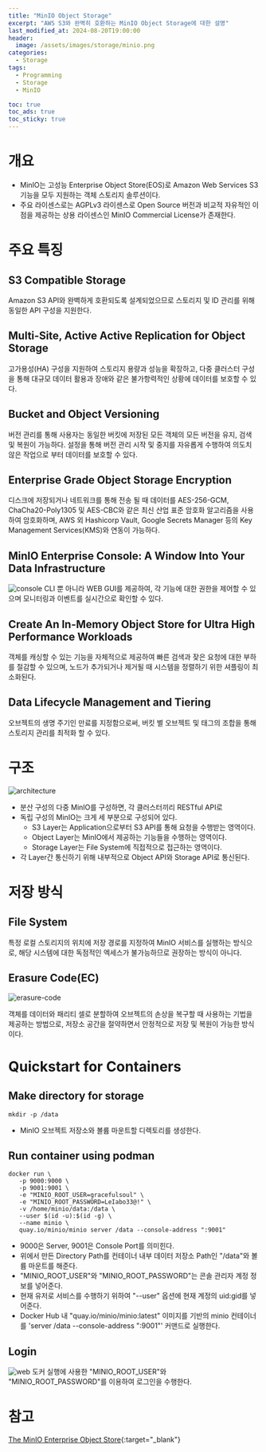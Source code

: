 ```yaml
---
title: "MinIO Object Storage"
excerpt: "AWS S3와 완벽히 호환하는 MinIO Object Storage에 대한 설명"
last_modified_at: 2024-08-20T19:00:00
header:
  image: /assets/images/storage/minio.png
categories:
  - Storage
tags:
  - Programming
  - Storage
  - MinIO

toc: true
toc_ads: true
toc_sticky: true
---
```

# 개요
- MinIO는 고성능 Enterprise Object Store(EOS)로 Amazon Web Services S3 기능을 모두 지원하는 객체 스토리지 솔루션이다.
- 주요 라이센스로는 AGPLv3 라이센스로 Open Source 버전과 비교적 자유적인 이점을 제공하는 상용 라이센스인 MinIO Commercial License가 존재한다.

# 주요 특징
## S3 Compatible Storage
Amazon S3 API와 완벽하게 호환되도록 설계되었으므로 스토리지 및 ID 관리를 위해 동일한 API 구성을 지원한다.

## Multi-Site, Active Active Replication for Object Storage
고가용성(HA) 구성을 지원하여 스토리지 용량과 성능을 확장하고, 다중 클러스터 구성을 통해 대규모 데이터 활용과 장애와 같은 불가항력적인 상황에 데이터를 보호할 수 있다.

## Bucket and Object Versioning
버전 관리를 통해 사용자는 동일한 버킷에 저장된 모든 객체의 모든 버전을 유지, 검색 및 복원이 가능하다. 설정을 통해 버전 관리 시작 및 중지를 자유롭게 수행하여 의도치 않은 작업으로 부터 데이터를 보호할 수 있다.

## Enterprise Grade Object Storage Encryption
디스크에 저장되거나 네트워크를 통해 전송 될 때 데이터를 AES-256-GCM, ChaCha20-Poly1305 및 AES-CBC와 같은 최신 산업 표준 암호화 알고리즘을 사용하여 암호화하며, AWS 외 Hashicorp Vault, Google Secrets Manager 등의 Key Management Services(KMS)와 연동이 가능하다.

## MinIO Enterprise Console: A Window Into Your Data Infrastructure
![console](../../assets/images/storage/minio/console.png)
CLI 뿐 아니라 WEB GUI를 제공하여, 각 기능에 대한 권한을 제어할 수 있으며 모니터링과 이벤트를 실시간으로 확인할 수 있다.

## Create An In-Memory Object Store for Ultra High Performance Workloads
객체를 캐싱할 수 있는 기능을 자체적으로 제공하여 빠른 검색과 잦은 요청에 대한 부하를 절감할 수 있으며, 노드가 추가되거나 제거될 때 시스템을 정렬하기 위한 셔플링이 최소화된다.

## Data Lifecycle Management and Tiering
오브젝트의 생명 주기인 만료를 지정함으로써, 버킷 별 오브젝트 및 태그의 조합을 통해 스토리지 관리를 최적화 할 수 있다.

# 구조
![architecture](../../assets/images/storage/minio/architecture.png)
- 분산 구성의 다중 MinIO를 구성하면, 각 클러스터끼리 RESTful API로 
- 독립 구성의 MinIO는 크게 세 부분으로 구성되어 있다.
  - S3 Layer는 Application으로부터 S3 API를 통해 요청을 수행받는 영역이다.
  - Object Layer는 MinIO에서 제공하는 기능들을 수행하는 영역이다.
  - Storage Layer는 File System에 직접적으로 접근하는 영역이다. 
- 각 Layer간 통신하기 위해 내부적으로 Object API와 Storage API로 통신된다.

# 저장 방식
## File System
특정 로컬 스토리지의 위치에 저장 경로를 지정하여 MinIO 서비스를 실행하는 방식으로, 해당  시스템에 대한 독점적인 엑세스가 불가능하므로 권장하는 방식이 아니다.
## Erasure Code(EC)
![erasure-code](../../assets/images/storage/minio/erasure-code.png)

객체를 데이터와 패리티 셀로 분할하여 오브젝트의 손상을 복구할 때 사용하는 기법을 제공하는 방법으로, 저장소 공간을 절약하면서 안정적으로 저장 및 복원이 가능한 방식이다.

# Quickstart for Containers
## Make directory for storage
```shell
mkdir -p /data
```
- MinIO 오브젝트 저장소와 볼륨 마운트할 디렉토리를 생성한다.

## Run container using podman
```shell
docker run \
   -p 9000:9000 \
   -p 9001:9001 \
   -e "MINIO_ROOT_USER=gracefulsoul" \
   -e "MINIO_ROOT_PASSWORD=LeIabo33@!" \
   -v /home/minio/data:/data \
   --user $(id -u):$(id -g) \
   --name minio \
   quay.io/minio/minio server /data --console-address ":9001"
```
- 9000은 Server, 9001은 Console Port를 의미힌다.
- 위에서 만든 Directory Path를 컨테이너 내부 데이터 저장소 Path인 "/data"와 볼륨 마운트를 해준다.
- "MINIO_ROOT_USER"와 "MINIO_ROOT_PASSWORD"는 콘솔 관리자 계정 정보를 넣어준다.
- 현재 유저로 서비스를 수행하기 위하여 "--user" 옵션에 현재 계정의 uid:gid를 넣어준다.
- Docker Hub 내 "quay.io/minio/minio:latest" 이미지를 기반의 minio 컨테이너를 'server /data --console-address ":9001"' 커맨드로 실행한다.

## Login
![web](../../assets/images/storage/minio/web.png)
도커 실행에 사용한 "MINIO_ROOT_USER"와 "MINIO_ROOT_PASSWORD"를 이용하여 로그인을 수행한다.

# 참고
[The MinIO Enterprise Object Store](https://min.io/){:target="_blank"}
